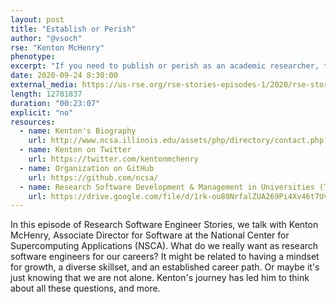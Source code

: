 ```yaml
---
layout: post
title: "Establish or Perish"
author: "@vsoch"
rse: "Kenton McHenry"
phenotype: 
excerpt: "If you need to publish or perish as an academic researcher, then as a research software engineer you need to establish or perish."
date: 2020-09-24 8:30:00
external_media: https://us-rse.org/rse-stories-episodes-1/2020/rse-stories-kenton-mchenry-episode-35.mp3
length: 12781837
duration: "00:23:07"
explicit: "no"
resources:
  - name: Kenton's Biography
    url: http://www.ncsa.illinois.edu/assets/php/directory/contact.php?contact=kmchenry
  - name: Kenton on Twitter
    url: https://twitter.com/kentonmchenry
  - name: Organization on GitHub
    url: https://github.com/ncsa/
  - name: Research Software Development & Management in Universities (Talk at PEARC20)
    url: https://drive.google.com/file/d/1rk-ou80NrfalZUA269Pi4Xv46t7UvqjO/view
--- 
```


In this episode of Research Software Engineer Stories, we talk with Kenton McHenry,
Associate Director for Software at the National Center for Supercomputing Applications (NSCA). 
What do we really want as research software engineers for our careers? It might
be related to having a mindset for growth, a diverse skillset, and an established career
path. Or maybe it's just knowing that we are not alone. Kenton's journey has led him to think
about all these questions, and more. 
